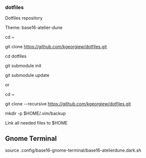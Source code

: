 ### dotfiles
Dotfiles repository

Theme: base16-atelier-dune

cd ~

git clone https://github.com/kgeorgiew/dotfiles.git

cd dotfiles

git submodule init

git submodule update


or

cd ~

git clone --recursive https://github.com/kgeorgiew/dotfiles.git



mkdir -p $HOME/.vim/backup

Link all needed files to $HOME

## Gnome Terminal
source .config/base16-gnome-terminal/base16-atelierdune.dark.sh
